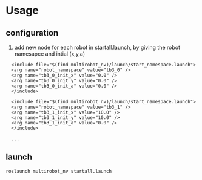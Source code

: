 # Usage
## configuration
1. add new node for each robot in startall.launch, by giving the robot namesapce and intial (x,y,a) 

```
  <include file="$(find multirobot_nv)/launch/start_namespace.launch">
  <arg name="robot_namespace" value="tb3_0" />
  <arg name="tb3_0_init_x" value="0.0" />
  <arg name="tb3_0_init_y" value="0.0" />
  <arg name="tb3_0_init_a" value="0.0" />
  </include>

  <include file="$(find multirobot_nv)/launch/start_namespace.launch">
  <arg name="robot_namespace" value="tb3_1" />
  <arg name="tb3_1_init_x" value="10.0" />
  <arg name="tb3_1_init_y" value="10.0" />
  <arg name="tb3_1_init_a" value="0.0" />
  </include>

  ...
```

## launch

```
roslaunch multirobot_nv startall.launch
```
